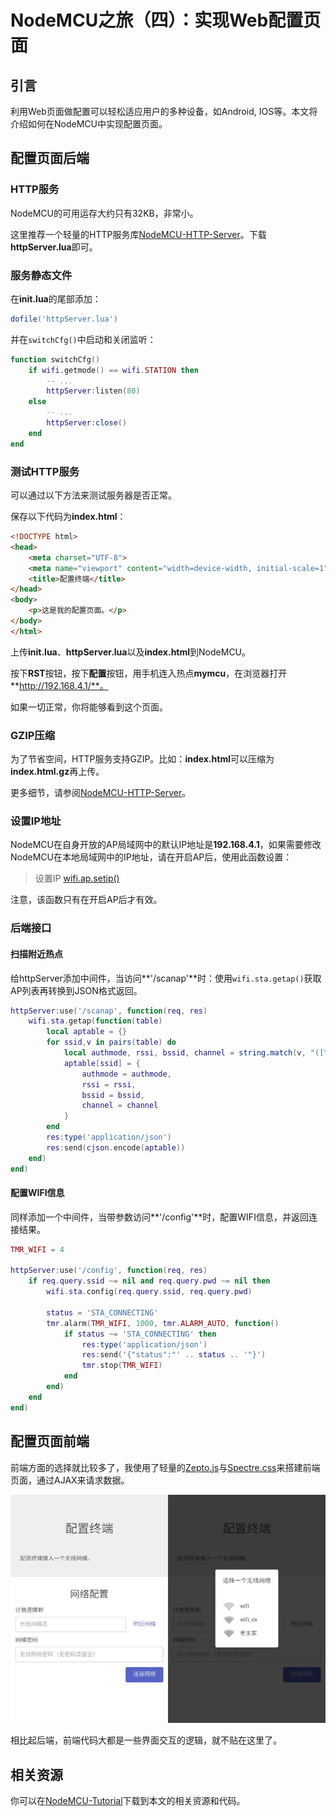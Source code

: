 # NodeMCU之旅（四）：实现Web配置页面

## 引言

利用Web页面做配置可以轻松适应用户的多种设备，如Android, IOS等。本文将介绍如何在NodeMCU中实现配置页面。

## 配置页面后端

### HTTP服务

NodeMCU的可用运存大约只有32KB，非常小。

这里推荐一个轻量的HTTP服务库[NodeMCU-HTTP-Server](https://github.com/wangzexi/NodeMCU-HTTP-Server)。下载**httpServer.lua**即可。

### 服务静态文件

在**init.lua**的尾部添加：

```lua
dofile('httpServer.lua')
```

并在`switchCfg()`中启动和关闭监听：

```lua
function switchCfg()
	if wifi.getmode() == wifi.STATION then
		-- ...
		httpServer:listen(80)
	else
		-- ...
		httpServer:close()
	end
end
```

### 测试HTTP服务

可以通过以下方法来测试服务器是否正常。

保存以下代码为**index.html**：

```html
<!DOCTYPE html>
<head>
	<meta charset="UTF-8">
	<meta name="viewport" content="width=device-width, initial-scale=1">
	<title>配置终端</title>
</head>
<body>
	<p>这是我的配置页面。</p>
</body>
</html>
```

上传**init.lua**、**httpServer.lua**以及**index.html**到NodeMCU。

按下**RST**按钮，按下**配置**按钮，用手机连入热点**mymcu**，在浏览器打开**http://192.168.4.1/**。

如果一切正常，你将能够看到这个页面。

### GZIP压缩

为了节省空间，HTTP服务支持GZIP。比如：**index.html**可以压缩为**index.html.gz**再上传。

更多细节，请参阅[NodeMCU-HTTP-Server](https://github.com/wangzexi/NodeMCU-HTTP-Server)。

### 设置IP地址

NodeMCU在自身开放的AP局域网中的默认IP地址是**192.168.4.1**，如果需要修改NodeMCU在本地局域网中的IP地址，请在开启AP后，使用此函数设置：

>设置IP
>[wifi.ap.setip()](http://nodemcu.readthedocs.io/en/master/en/modules/wifi/#wifiapsetip)

注意，该函数只有在开启AP后才有效。

### 后端接口

#### 扫描附近热点

给httpServer添加中间件，当访问**'/scanap'**时：使用`wifi.sta.getap()`获取AP列表再转换到JSON格式返回。

```lua
httpServer:use('/scanap', function(req, res)
	wifi.sta.getap(function(table)
		local aptable = {}
		for ssid,v in pairs(table) do
			local authmode, rssi, bssid, channel = string.match(v, "([^,]+),([^,]+),([^,]+),([^,]+)")
			aptable[ssid] = {
				authmode = authmode,
				rssi = rssi,
				bssid = bssid,
				channel = channel
			}
		end
		res:type('application/json')
		res:send(cjson.encode(aptable))
	end)
end)
```

#### 配置WIFI信息

同样添加一个中间件，当带参数访问**'/config'**时，配置WIFI信息，并返回连接结果。

```lua
TMR_WIFI = 4

httpServer:use('/config', function(req, res)
	if req.query.ssid ~= nil and req.query.pwd ~= nil then
		wifi.sta.config(req.query.ssid, req.query.pwd)

		status = 'STA_CONNECTING'
		tmr.alarm(TMR_WIFI, 1000, tmr.ALARM_AUTO, function()
			if status ~= 'STA_CONNECTING' then
				res:type('application/json')
				res:send('{"status":"' .. status .. '"}')
				tmr.stop(TMR_WIFI)
			end
		end)
	end
end)
```



## 配置页面前端

前端方面的选择就比较多了，我使用了轻量的[Zepto.js](https://github.com/madrobby/zepto)与[Spectre.css](https://github.com/picturepan2/spectre)来搭建前端页面，通过AJAX来请求数据。

![config.png](img/config.png)

相比起后端，前端代码大都是一些界面交互的逻辑，就不贴在这里了。



## 相关资源

你可以在[NodeMCU-Tutorial](https://github.com/wangzexi/NodeMCU-Tutorial)下载到本文的相关资源和代码。